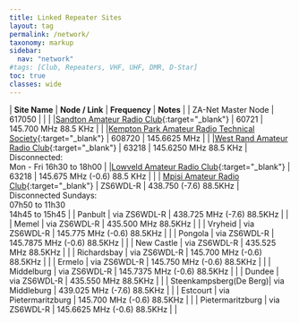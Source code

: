 ```yaml
---
title: Linked Repeater Sites
layout: tag
permalink: /network/
taxonomy: markup
sidebar:
  nav: "network"
#tags: [Club, Repeaters, VHF, UHF, DMR, D-Star]
toc: true
classes: wide
---
```

| **Site Name** | **Node / Link** | **Frequency** | **Notes** |
| ZA-Net Master Node | 617050 | | |
|[Sandton Amateur Radio Club](https://www.zs6stn.org.za/){:target="_blank"} | 60721 | 145.700 MHz 88.5 KHz | |
|[Kempton Park Amateur Radio Technical Society](https://zs6kts.co.za/){:target="_blank"} | 608720 | 145.6625 MHz | |
|[West Rand Amateur Radio Club](https://www.zs6wr.co.za/){:target="_blank"} | 63218 | 145.6250 MHz 88.5 KHz | Disconnected:<br/> Mon - Fri 16h30 to 18h00 |
|[Lowveld Amateur Radio Club](https://www.facebook.com/ZS6LOW/){:target="_blank"} | 63218 |  145.675 MHz (-0.6) 88.5 KHz | |
| [Mpisi Amateur Radio Club](https://www.facebook.com/groups/848835003502702/){:target="_blank"} | ZS6WDL-R | 438.750 (-7.6) 88.5KHz | Disconnected Sundays:<br/> 07h50 to 11h30 <br/> 14h45 to 15h45 |
| Panbult | via ZS6WDL-R | 438.725 MHz (-7.6) 88.5KHz | |
| Memel | via ZS6WDL-R | 435.500 MHz 88.5KHz  | |
| Vryheid | via ZS6WDL-R | 145.775 MHz (-0.6) 88.5KHz  | |
| Pongola | via ZS6WDL-R | 145.7875 MHz (-0.6) 88.5KHz |  |
| New Castle | via ZS6WDL-R | 435.525 MHz 88.5KHz  | |
| Richardsbay  | via ZS6WDL-R | 145.700 MHz (-0.6) 88.5KHz  | |
| Ermelo  | via ZS6WDL-R | 145.750 MHz (-0.6) 88.5KHz  | |
| Middelburg  | via ZS6WDL-R | 145.7375 MHz (-0.6) 88.5KHz  | |
| Dundee | via ZS6WDL-R | 435.550 MHz 88.5KHz  | |
| Steenkampsberg(De Berg)| via Middleburg | 439.025 MHz (-7.6) 88.5KHz  | |
| Estcourt  | via Pietermaritzburg | 145.700 MHz (-0.6) 88.5KHz | |
| Pietermaritzburg  | via ZS6WDL-R | 145.6625 MHz (-0.6) 88.5KHz | |
